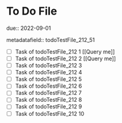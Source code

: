 # To Do File

due:: 2022-09-01

metadatafield:: todoTestFile_212_51

- [ ] Task of todoTestFile_212 1 [[Query me]]
- [ ] Task of todoTestFile_212 2 [[Query me]]
- [ ] Task of todoTestFile_212 3
- [ ] Task of todoTestFile_212 4
- [ ] Task of todoTestFile_212 5
- [ ] Task of todoTestFile_212 6
- [ ] Task of todoTestFile_212 7
- [ ] Task of todoTestFile_212 8
- [ ] Task of todoTestFile_212 9
- [ ] Task of todoTestFile_212 10